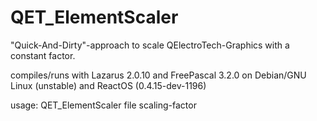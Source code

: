 # QET_ElementScaler

"Quick-And-Dirty"-approach to scale QElectroTech-Graphics with a constant factor.

compiles/runs with Lazarus 2.0.10 and FreePascal 3.2.0 on Debian/GNU Linux (unstable) and ReactOS (0.4.15-dev-1196)

usage:
QET_ElementScaler  file  scaling-factor
